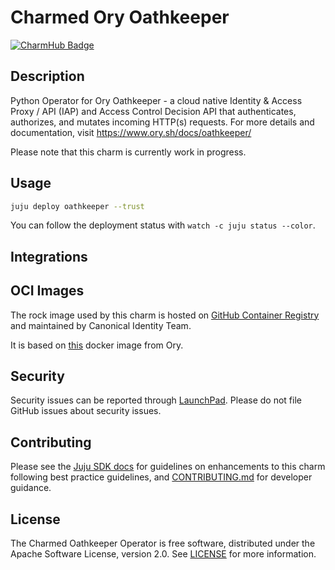 # Charmed Ory Oathkeeper

[![CharmHub Badge](https://charmhub.io/oathkeeper/badge.svg)](https://charmhub.io/oathkeeper)

## Description

Python Operator for Ory Oathkeeper - a cloud native Identity & Access Proxy / API (IAP) and Access Control Decision API that authenticates, authorizes, and mutates incoming HTTP(s) requests. For more details and documentation, visit https://www.ory.sh/docs/oathkeeper/

Please note that this charm is currently work in progress.

## Usage

```bash
juju deploy oathkeeper --trust
```

You can follow the deployment status with `watch -c juju status --color`.

## Integrations

<!-- TODO: Expand once integrations are in place -->

## OCI Images

The rock image used by this charm is hosted on [GitHub Container Registry](https://ghcr.io/canonical/oathkeeper) and maintained by Canonical Identity Team.

It is based on [this](https://hub.docker.com/r/oryd/oathkeeper) docker image from Ory.

## Security

Security issues can be reported through [LaunchPad](https://wiki.ubuntu.com/DebuggingSecurity#How%20to%20File). Please do not file GitHub issues about security issues.

## Contributing

Please see the [Juju SDK docs](https://juju.is/docs/sdk) for guidelines on enhancements to this
charm following best practice guidelines, and
[CONTRIBUTING.md](https://github.com/canonical/oathkeeper-operator/blob/main/CONTRIBUTING.md) for developer guidance.

## License

The Charmed Oathkeeper Operator is free software, distributed under the Apache Software License, version 2.0. See [LICENSE](https://github.com/canonical/oathkeeper-operator/blob/main/LICENSE) for more information.
